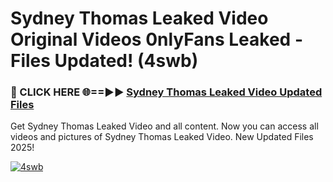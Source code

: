 # Sydney Thomas Leaked Video Original Videos 0nlyFans Leaked - Files Updated! (4swb)

<h3>🔴 CLICK HERE 🌐==►► <a href="https://best4dudes.click/HH4t6V" rel="nofollow">Sydney Thomas Leaked Video Updated Files</a></h3>

Get Sydney Thomas Leaked Video and all content. Now you can access all videos and pictures of Sydney Thomas Leaked Video. New Updated Files 2025!

[![4swb](https://github.com/user-attachments/assets/8c521d6e-e6e3-4a75-9320-d58ab9d79d5b)](https://best4dudes.click/HH4t6V)
